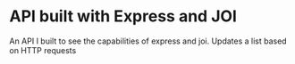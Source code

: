 # API built with Express and JOI
An API I built to see the capabilities of express and joi. Updates a list based on HTTP requests
